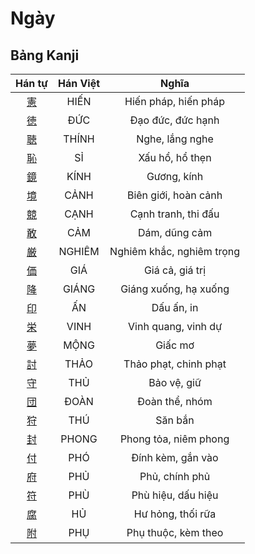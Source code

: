 
# Ngày

## Bảng Kanji

| Hán tự | Hán Việt | Nghĩa |
| :---: | :---: | :---: |
| [憲](https://www.tiengnhatdongian.com/kanji/giai-nghia-kanji-%E6%86%B2) | HIẾN | Hiến pháp, hiến pháp |
| [徳](https://www.tiengnhatdongian.com/kanji/giai-nghia-kanji-%E5%BE%B3) | ĐỨC | Đạo đức, đức hạnh |
| [聴](https://www.tiengnhatdongian.com/kanji/giai-nghia-kanji-%E8%81%B4) | THÍNH | Nghe, lắng nghe |
| [恥](https://www.tiengnhatdongian.com/kanji/giai-nghia-kanji-%E6%81%A5) | SỈ | Xấu hổ, hổ thẹn |
| [鏡](https://www.tiengnhatdongian.com/kanji/giai-nghia-kanji-%E9%8F%A1) | KÍNH | Gương, kính |
| [境](https://www.tiengnhatdongian.com/kanji/giai-nghia-kanji-%E5%A2%83) | CẢNH | Biên giới, hoàn cảnh |
| [競](https://www.tiengnhatdongian.com/kanji/giai-nghia-kanji-%E7%AB%B6) | CẠNH | Cạnh tranh, thi đấu |
| [敢](https://www.tiengnhatdongian.com/kanji/giai-nghia-kanji-%E6%95%A2) | CẢM | Dám, dũng cảm |
| [厳](https://www.tiengnhatdongian.com/kanji/giai-nghia-kanji-%E5%8E%B3) | NGHIÊM | Nghiêm khắc, nghiêm trọng |
| [価](https://www.tiengnhatdongian.com/kanji/giai-nghia-kanji-%E4%BE%A1) | GIÁ | Giá cả, giá trị |
| [降](https://www.tiengnhatdongian.com/kanji/giai-nghia-kanji-%E9%99%8D) | GIÁNG | Giáng xuống, hạ xuống |
| [印](https://www.tiengnhatdongian.com/kanji/giai-nghia-kanji-%E5%8D%B0) | ẤN | Dấu ấn, in |
| [栄](https://www.tiengnhatdongian.com/kanji/giai-nghia-kanji-%E6%A0%84) | VINH | Vinh quang, vinh dự |
| [夢](https://www.tiengnhatdongian.com/kanji/giai-nghia-kanji-%E5%A4%A2) | MỘNG | Giấc mơ |
| [討](https://www.tiengnhatdongian.com/kanji/giai-nghia-kanji-%E8%A8%8E) | THẢO | Thảo phạt, chinh phạt |
| [守](https://www.tiengnhatdongian.com/kanji/giai-nghia-kanji-%E5%AE%88) | THỦ | Bảo vệ, giữ |
| [団](https://www.tiengnhatdongian.com/kanji/giai-nghia-kanji-%E5%9B%A3) | ĐOÀN | Đoàn thể, nhóm |
| [狩](https://www.tiengnhatdongian.com/kanji/giai-nghia-kanji-%E7%8B%A9) | THÚ | Săn bắn |
| [封](https://www.tiengnhatdongian.com/kanji/giai-nghia-kanji-%E5%B0%81) | PHONG | Phong tỏa, niêm phong |
| [付](https://www.tiengnhatdongian.com/kanji/giai-nghia-kanji-%E4%BB%98) | PHÓ | Đính kèm, gắn vào |
| [府](https://www.tiengnhatdongian.com/kanji/giai-nghia-kanji-%E5%BA%9C) | PHỦ | Phủ, chính phủ |
| [符](https://www.tiengnhatdongian.com/kanji/giai-nghia-kanji-%E7%AC%A6) | PHÙ | Phù hiệu, dấu hiệu |
| [腐](https://www.tiengnhatdongian.com/kanji/giai-nghia-kanji-%E8%85%90) | HỦ | Hư hỏng, thối rữa |
| [附](https://www.tiengnhatdongian.com/kanji/giai-nghia-kanji-%E9%99%84) | PHỤ | Phụ thuộc, kèm theo |

